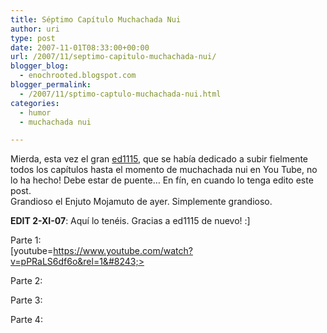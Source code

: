 ```yaml
---
title: Séptimo Capítulo Muchachada Nui
author: uri
type: post
date: 2007-11-01T08:33:00+00:00
url: /2007/11/septimo-capitulo-muchachada-nui/
blogger_blog:
  - enochrooted.blogspot.com
blogger_permalink:
  - /2007/11/sptimo-captulo-muchachada-nui.html
categories:
  - humor
  - muchachada nui

---
```

Mierda, esta vez el gran [ed1115][1], que se había dedicado a subir fielmente todos los capítulos hasta el momento de muchachada nui en You Tube, no lo ha hecho! Debe estar de puente&#8230; En fín, en cuando lo tenga edito este post.  
Grandioso el Enjuto Mojamuto de ayer. Simplemente grandioso.

<span style="font-weight:bold;">EDIT 2-XI-07</span>: Aquí lo tenéis. Gracias a ed1115 de nuevo! :]

Parte 1:  
[youtube=https://www.youtube.com/watch?v=pPRaLS6df6o&rel=1&#8243;>

Parte 2:

Parte 3:

Parte 4:

 [1]: https://es.youtube.com/user/ed1115